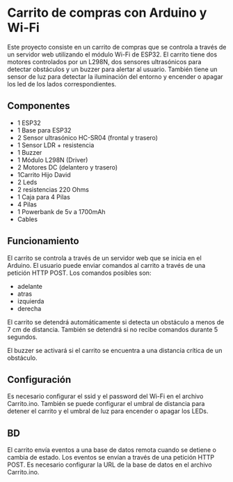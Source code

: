 
# Carrito de compras con Arduino y Wi-Fi

Este proyecto consiste en un carrito de compras que se controla a través de un servidor web utilizando el módulo Wi-Fi de ESP32. El carrito tiene dos motores controlados por un L298N, dos sensores ultrasónicos para detectar obstáculos y un buzzer para alertar al usuario. También tiene un sensor de luz para detectar la iluminación del entorno y encender o apagar los led de los lados correspondientes.

## Componentes

-	1 ESP32
-	1 Base para ESP32
-	2 Sensor ultrasónico HC-SR04 (frontal y trasero)
-	1 Sensor LDR + resistencia
-	1 Buzzer
-	1 Módulo L298N (Driver)
-	2 Motores DC (delantero y trasero)
-	1Carrito Hijo David
-	2 Leds
-	2 resistencias 220 Ohms
-	1 Caja para 4 Pilas
-	4 Pilas
-	1 Powerbank de 5v a 1700mAh
-	Cables  

## Funcionamiento

El carrito se controla a través de un servidor web que se inicia en el Arduino. El usuario puede enviar comandos al carrito a través de una petición HTTP POST. Los comandos posibles son:

* adelante
* atras
* izquierda
* derecha

El carrito se detendrá automáticamente si detecta un obstáculo a menos de 7 cm de distancia. También se detendrá si no recibe comandos durante 5 segundos.

El buzzer se activará si el carrito se encuentra a una distancia crítica de un obstáculo.

## Configuración

Es necesario configurar el ssid y el password del Wi-Fi en el archivo Carrito.ino. También se puede configurar el umbral de distancia para detener el carrito y el umbral de luz para encender o apagar los LEDs.

## BD

El carrito envía eventos a una base de datos remota cuando se detiene o cambia de estado. Los eventos se envían a través de una petición HTTP POST. Es necesario configurar la URL de la base de datos en el archivo Carrito.ino.